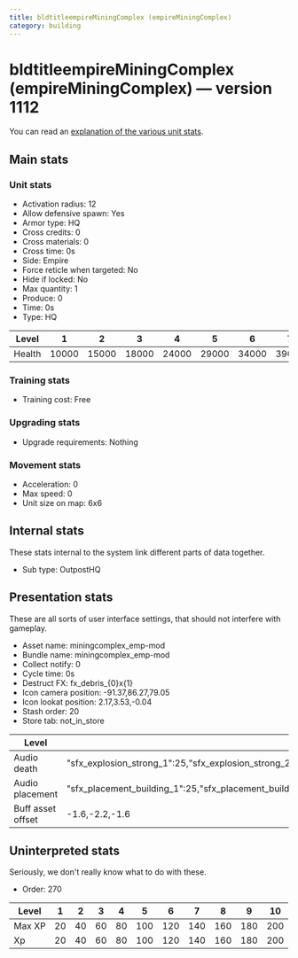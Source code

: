 ```yaml
---
title: bldtitleempireMiningComplex (empireMiningComplex)
category: building
---
```


# bldtitleempireMiningComplex (empireMiningComplex) — version 1112

You can read an [explanation  of the various unit stats](unitexplained.md).

## Main stats

### Unit stats

  * Activation radius: 12
  * Allow defensive spawn: Yes
  * Armor type: HQ
  * Cross credits: 0
  * Cross materials: 0
  * Cross time: 0s
  * Side: Empire
  * Force reticle when targeted: No
  * Hide if locked: No
  * Max quantity: 1
  * Produce: 0
  * Time: 0s
  * Type: HQ

|Level |1    |2    |3    |4    |5    |6    |7    |8    |9    |10   |
|------|-----|-----|-----|-----|-----|-----|-----|-----|-----|-----|
|Health|10000|15000|18000|24000|29000|34000|39000|44000|49000|54000|


### Training stats

  * Training cost: Free

### Upgrading stats

  * Upgrade requirements: Nothing

### Movement stats

  * Acceleration: 0
  * Max speed: 0
  * Unit size on map: 6x6

## Internal stats

These stats internal to the system link different parts of data together.

  * Sub type: OutpostHQ

## Presentation stats

These are all sorts of user interface settings, that should not interfere with gameplay.

  * Asset name: miningcomplex_emp-mod
  * Bundle name: miningcomplex_emp-mod
  * Collect notify: 0
  * Cycle time: 0s
  * Destruct FX: fx_debris_{0}x{1}
  * Icon camera position: -91.37,86.27,79.05
  * Icon lookat position: 2.17,3.53,-0.04
  * Stash order: 20
  * Store tab: not_in_store

|Level            |1                                                                                                                      |2                                                                                                                      |3                                                                                                                      |4                                                                                                                      |5                                                                                                                      |6                                                                                                                      |7                                                                                                                      |8                                                                                                                      |9                                                                                                                      |10                                                                                                                     |
|-----------------|-----------------------------------------------------------------------------------------------------------------------|-----------------------------------------------------------------------------------------------------------------------|-----------------------------------------------------------------------------------------------------------------------|-----------------------------------------------------------------------------------------------------------------------|-----------------------------------------------------------------------------------------------------------------------|-----------------------------------------------------------------------------------------------------------------------|-----------------------------------------------------------------------------------------------------------------------|-----------------------------------------------------------------------------------------------------------------------|-----------------------------------------------------------------------------------------------------------------------|-----------------------------------------------------------------------------------------------------------------------|
|Audio death      |"sfx_explosion_strong_1":25,"sfx_explosion_strong_2":25,"sfx_explosion_strong_3":25,"sfx_explosion_strong_4":85        |"sfx_explosion_strong_1":25,"sfx_explosion_strong_2":25,"sfx_explosion_strong_3":25,"sfx_explosion_strong_4":86        |"sfx_explosion_strong_1":25,"sfx_explosion_strong_2":25,"sfx_explosion_strong_3":25,"sfx_explosion_strong_4":87        |"sfx_explosion_strong_1":25,"sfx_explosion_strong_2":25,"sfx_explosion_strong_3":25,"sfx_explosion_strong_4":88        |"sfx_explosion_strong_1":25,"sfx_explosion_strong_2":25,"sfx_explosion_strong_3":25,"sfx_explosion_strong_4":89        |"sfx_explosion_strong_1":25,"sfx_explosion_strong_2":25,"sfx_explosion_strong_3":25,"sfx_explosion_strong_4":90        |"sfx_explosion_strong_1":25,"sfx_explosion_strong_2":25,"sfx_explosion_strong_3":25,"sfx_explosion_strong_4":91        |"sfx_explosion_strong_1":25,"sfx_explosion_strong_2":25,"sfx_explosion_strong_3":25,"sfx_explosion_strong_4":92        |"sfx_explosion_strong_1":25,"sfx_explosion_strong_2":25,"sfx_explosion_strong_3":25,"sfx_explosion_strong_4":93        |"sfx_explosion_strong_1":25,"sfx_explosion_strong_2":25,"sfx_explosion_strong_3":25,"sfx_explosion_strong_4":94        |
|Audio placement  |"sfx_placement_building_1":25,"sfx_placement_building_2":25,"sfx_placement_building_3":25,"sfx_placement_building_4":85|"sfx_placement_building_1":25,"sfx_placement_building_2":25,"sfx_placement_building_3":25,"sfx_placement_building_4":86|"sfx_placement_building_1":25,"sfx_placement_building_2":25,"sfx_placement_building_3":25,"sfx_placement_building_4":87|"sfx_placement_building_1":25,"sfx_placement_building_2":25,"sfx_placement_building_3":25,"sfx_placement_building_4":88|"sfx_placement_building_1":25,"sfx_placement_building_2":25,"sfx_placement_building_3":25,"sfx_placement_building_4":89|"sfx_placement_building_1":25,"sfx_placement_building_2":25,"sfx_placement_building_3":25,"sfx_placement_building_4":90|"sfx_placement_building_1":25,"sfx_placement_building_2":25,"sfx_placement_building_3":25,"sfx_placement_building_4":91|"sfx_placement_building_1":25,"sfx_placement_building_2":25,"sfx_placement_building_3":25,"sfx_placement_building_4":92|"sfx_placement_building_1":25,"sfx_placement_building_2":25,"sfx_placement_building_3":25,"sfx_placement_building_4":93|"sfx_placement_building_1":25,"sfx_placement_building_2":25,"sfx_placement_building_3":25,"sfx_placement_building_4":94|
|Buff asset offset|-1.6,-2.2,-1.6                                                                                                         |-1.6,-2.2,-1.6                                                                                                         |-1.6,-2.2,-1.6                                                                                                         |-1.6,-2.2,-1.6                                                                                                         |-1.6,-2.4,-1.6                                                                                                         |-1.6,-2.4,-1.6                                                                                                         |-2,-1.6,-2.8                                                                                                           |-2,-1.6,-2.8                                                                                                           |-2,-1.6,-2.8                                                                                                           |-2,-1.6,-2.8                                                                                                           |


## Uninterpreted stats

Seriously, we don't really know what to do with these.

  * Order: 270

|Level |1 |2 |3 |4 |5  |6  |7  |8  |9  |10 |
|------|--|--|--|--|---|---|---|---|---|---|
|Max XP|20|40|60|80|100|120|140|160|180|200|
|Xp    |20|40|60|80|100|120|140|160|180|200|


